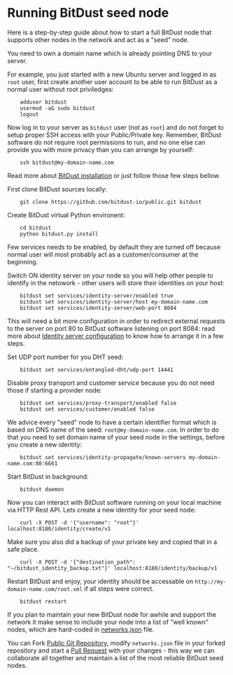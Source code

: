 # Running BitDust seed node

Here is a step-by-step guide about how to start a full BitDust node that supports other nodes in the network and act as a "seed" node.

You need to own a domain name which is already pointing DNS to your server.

For example, you just started with a new Ubuntu server and logged in as `root` user, first create another user account to be able to run BitDust as a normal user without root priviledges:

        adduser bitdust
        usermod -aG sudo bitdust
        logout


Now log in to your server as `bitdust` user (not as `root`) and do not forget to setup proper SSH access with your Public/Private key. Remember, BitDust software do not require root permissions to run, and no one else can provide you with more privacy than you can arrange by yourself:

        ssh bitdust@my-domain-name.com


Read more about [BitDust installation](install.md) or just follow those few steps bellow.

First clone BitDust sources locally:

        git clone https://github.com/bitdust-io/public.git bitdust


Create BitDust virtual Python environent:
        
        cd bitdust
        python bitdust.py install


Few services needs to be enabled, by default they are turned off because normal user will most probably act as a customer/consumer at the beginning.

Switch ON identity server on your node so you will help other people to identify in the netowork - other users will store their identities on your host:

        bitdust set services/identity-server/enabled true
        bitdust set services/identity-server/host my-domain-name.com
        bitdust set services/identity-server/web-port 8084


This will need a bit more configuration in order to redirect external requests to the server on port 80 to BitDust software listening on port 8084: read more about [Identity server configuration](identity_server.md) to know how to arrange it in a few steps. 

Set UDP port number for you DHT seed:

        bitdust set services/entangled-dht/udp-port 14441


Disable proxy transport and customer service because you do not need those if starting a provider node:

        bitdust set services/proxy-transport/enabled false
        bitdust set services/customer/enabled false


We advice every "seed" node to have a certain identifier format which is based on DNS name of the seed: `root@my-domain-name.com`. In order to do that you need to set domain name of your seed node in the settings, before you create a new identity:

        bitdust set services/identity-propagate/known-servers my-domain-name.com:80:6661


Start BitDust in background:

        bitdust daemon


Now you can interact with BitDust software running on your local machine via HTTP Rest API. Lets create a new identity for your seed node:

        curl -X POST -d '{"username": "root"}' localhost:8180/identity/create/v1


Make sure you also did a backup of your private key and copied that in a safe place.

        curl -X POST -d '{"destination_path": "~/bitdust_identity_backup.txt"}' localhost:8180/identity/backup/v1


Restart BitDust and enjoy, your identity should be accessable on `http://my-domain-name.com/root.xml` if all steps were correct.

        bitdust restart


If you plan to maintain your new BitDust node for awhile and support the network it make sense to include your node into a list of "well known" nodes, which are hard-coded in [networks.json](https://github.com/bitdust-io/public/blob/master/networks.json) file.

You can Fork [Public Git Repository](https://github.com/bitdust-io/public), modify `networks.json` file in your forked repository and start a [Pull Request](https://github.com/bitdust-io/public/pulls) with your changes - this way we can collaborate all together and maintain a list of the most reliable BitDust seed nodes.



<div class=fbcomments markdown="1">
</div>
